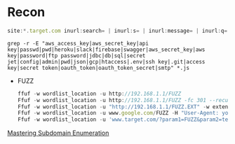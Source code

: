 # Recon

```jsx
site:*.target.com inurl:search= | inurl:s= | inurl:message= | inurl:q=
```

`grep -r -E "aws_access_key|aws_secret_key|api key|passwd|pwd|heroku|slack|firebase|swagger|aws_secret_key|aws key|password|ftp password|jdbc|db|sql|secret jet|config|admin|pwd|json|gcp|htaccess|.env|ssh key|.git|access key|secret token|oauth_token|oauth_token_secret|smtp" *.js`

- FUZZ
    
    ```jsx
    ffuf -w wordlist_location -u http://192.168.1.1/FUZZ
    Ffuf -w wordlist_location -u http://192.168.1.1/FUZZ -fc 301 --recursion --recursion-depth 2
    Ffuf -w wordlist_location -u "http://192.168.1.1/FUZZ.EXT" -w extensions_list_location :EXT
    Ffuf -w wordlist_location -u www.google.com/FUZZ -H "User-Agent: your_user_agent" -ac -acc /admin -acc/secret
    Ffuf -w wordlist_location -u 'www.target.com/?param1=FUZZ&param2=test' -fc 200
    ```
    

[Mastering Subdomain Enumeration](https://h0tak88r.medium.com/mastering-subdomain-enumeration-6c84571b07b)